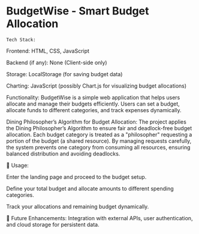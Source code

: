# BudgetWise - Smart Budget Allocation
`` Tech Stack: ``

Frontend: HTML, CSS, JavaScript

Backend (if any): None (Client-side only)

Storage: LocalStorage (for saving budget data)

Charting: JavaScript (possibly Chart.js for visualizing budget allocations)

Functionality:
BudgetWise is a simple web application that helps users allocate and manage their budgets efficiently. Users can set a budget, allocate funds to different categories, and track expenses dynamically.

Dining Philosopher’s Algorithm for Budget Allocation:
The project applies the Dining Philosopher’s Algorithm to ensure fair and deadlock-free budget allocation. Each budget category is treated as a "philosopher" requesting a portion of the budget (a shared resource). By managing requests carefully, the system prevents one category from consuming all resources, ensuring balanced distribution and avoiding deadlocks.

📌 Usage:

Enter the landing page and proceed to the budget setup.

Define your total budget and allocate amounts to different spending categories.

Track your allocations and remaining budget dynamically.

🚀 Future Enhancements: Integration with external APIs, user authentication, and cloud storage for persistent data.

